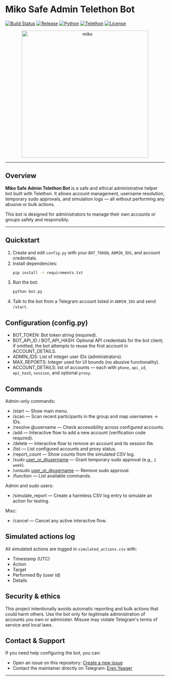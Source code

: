 # Miko Safe Admin Telethon Bot

[![Build Status](https://img.shields.io/badge/build-passing-brightgreen.svg?style=flat)](#)
[![Release](https://img.shields.io/badge/release-v0.1.0-blue.svg?style=flat)](#)
[![Python](https://img.shields.io/badge/python-3.10%2B-blue.svg?logo=python&style=flat)](https://www.python.org/)
[![Telethon](https://img.shields.io/badge/telethon-%3E%3D1.0-orange.svg?style=flat)](https://docs.telethon.dev/)
[![License](https://img.shields.io/badge/license-MIT-green.svg?style=flat)](#)

<p align="center">
  <img src="https://i.ibb.co/ns3kDhzp/tmpojwn0bx3.jpg" width="400" alt="miko">
</p>

---

## Overview
**Miko Safe Admin Telethon Bot** is a safe and ethical administrative helper bot built with Telethon. It allows account management, username resolution, temporary sudo approvals, and simulation logs — all without performing any abusive or bulk actions.  

This bot is designed for administrators to manage their own accounts or groups safely and responsibly.

---

## Quickstart

1. Create and edit `config.py` with your `BOT_TOKEN`, `ADMIN_IDS`, and account credentials.
2. Install dependencies:
   ```bash
   pip install -r requirements.txt

3. Run the bot:
   ```bash
   python bot.py
   ```
4. Talk to the bot from a Telegram account listed in `ADMIN_IDS` and send `/start`.

Configuration (config.py)
-------------------------
- BOT_TOKEN: Bot token string (required).
- BOT_API_ID / BOT_API_HASH: Optional API credentials for the bot client; if omitted, the bot attempts to reuse the first account in ACCOUNT_DETAILS.
- ADMIN_IDS: List of integer user IDs (administrators).
- MAX_REPORTS: Integer used for UI bounds (no abusive functionality).
- ACCOUNT_DETAILS: list of accounts — each with `phone`, `api_id`, `api_hash`, `session`, and optional `proxy`.

Commands
--------
Admin-only commands:
- /start — Show main menu.
- /scan — Scan recent participants in the group and map usernames → IDs.
- /resolve @username — Check accessibility across configured accounts.
- /add — Interactive flow to add a new account (verification code required).
- /delete — Interactive flow to remove an account and its session file.
- /list — List configured accounts and proxy status.
- /report_count — Show counts from the simulated CSV log.
- /sudo <user_or_@username> <duration> — Grant temporary sudo approval (e.g., `1 week`).
- /unsudo <user_or_@username> — Remove sudo approval.
- /function — List available commands.

Admin and sudo users:
- /simulate_report <description> — Create a harmless CSV log entry to simulate an action for testing.

Misc:
- /cancel — Cancel any active interactive flow.

Simulated actions log
---------------------
All simulated actions are logged in `simulated_actions.csv` with:
- Timestamp (UTC)
- Action
- Target
- Performed By (user id)
- Details

Security & ethics
-----------------
This project intentionally avoids automatic reporting and bulk actions that could harm others. Use the bot only for legitimate administration of accounts you own or administer. Misuse may violate Telegram's terms of service and local laws.


## Contact & Support
If you need help configuring the bot, you can:  

- Open an issue on this repository: [Create a new issue](https://github.com/TheErenYeagerx/Miko/issues/new)  
- Contact the maintainer directly on Telegram: [Eren Yeager](https://t.me/TheErenYeager)
----